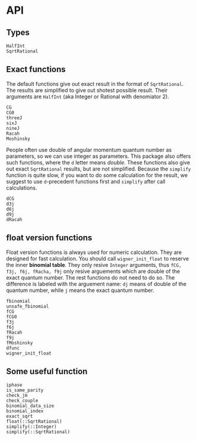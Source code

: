 # API

## Types
```@docs
HalfInt
SqrtRational
```

## Exact functions

The default functions give out exact result in the format of `SqrtRational`.
The results are simplified to give out shotest possible result.
Their arguments are `HalfInt` (aka Integer or Rational with denomiator 2).
```@docs
CG
CG0
threeJ
sixJ
nineJ
Racah
Moshinsky
```

People often use double of angular momentum quantum number as parameters, so we can use integer as parameters. This package also offers such functions, where the `d` letter means *double*.
These functions also give out exact `SqrtRational` results, but are not simplified.
Because the `simplify` function is quite slow, if you want to do some calculation for the result,
we suggest to use `d`-precedent functions first and `simplify` after call calculations.
```@docs
dCG
d3j
d6j
d9j
dRacah
```

## float version functions

Float version functions is always used for numeric calculation. They are designed for fast calculation.
You should call `wigner_init_float` to reserve the inner **binomial table**.
They only resive `Integer` arguments, thus `fCG, f3j, f6j, fRacha, f9j` only resive arguements which are
double of the exact quantum number. The rest functions do not need to do so.
The difference is labeled with the arguement name: `dj` means of double of the quantum number, while `j` means
the exact quantum number.
```@docs
fbinomial
unsafe_fbinomial
fCG
fCG0
f3j
f6j
fRacah
f9j
fMoshinsky
dfunc
wigner_init_float
```

## Some useful function
```@docs
iphase
is_same_parity
check_jm
check_couple
binomial_data_size
binomial_index
exact_sqrt
float(::SqrtRational)
simplify(::Integer)
simplify(::SqrtRational)
```
